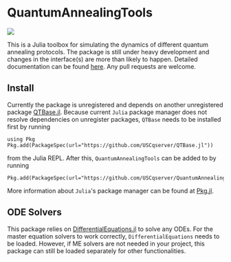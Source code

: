 # QuantumAnnealingTools
[![](https://img.shields.io/badge/docs-dev-blue.svg)](https://uscqserver.github.io/QuantumAnnealingTools.jl/dev/)

This is a Julia toolbox for simulating the dynamics of different quantum annealing protocols. The package is still under heavy development and changes in the interface(s) are more than likely to happen. Detailed documentation can be found [here](https://uscqserver.github.io/QuantumAnnealingTools.jl/dev/). Any pull requests are welcome.

## Install
Currently the package is unregistered and depends on another unregistered package [QTBase.jl](https://github.com/USCqserver/QTBase.jl). Because current `Julia` package manager does not resolve dependencies on unregister packages, `QTBase` needs to be installed first by running

```
using Pkg
Pkg.add(PackageSpec(url="https://github.com/USCqserver/QTBase.jl"))
```
from the Julia REPL. After this, `QuantumAnnealingTools` can be added to by running
```
Pkg.add(PackageSpec(url="https://github.com/USCqserver/QuantumAnnealingTools.jl"))
```
More information about `Julia`'s package manager can be found at [Pkg.jl](https://julialang.github.io/Pkg.jl/v1/).

## ODE Solvers
This package relies on [DifferentialEquations.jl](http://docs.juliadiffeq.org/latest/) to solve any ODEs. For the master equation solvers to work correctly, `DifferentialEquations` needs to be loaded. However, if ME solvers are not needed in your project, this package can still be loaded separately for other functionalities. 

